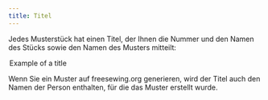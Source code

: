 ```yaml
---
title: Titel
---
```


Jedes Musterstück hat einen Titel, der Ihnen die Nummer und den Namen des Stücks sowie den Namen des Musters mitteilt:

<Legend part="title">

Example of a title

</Legend>

<Note>

Wenn Sie ein Muster auf freesewing.org generieren, wird der Titel auch den Namen der Person enthalten, für die das Muster erstellt wurde.

</Note>
